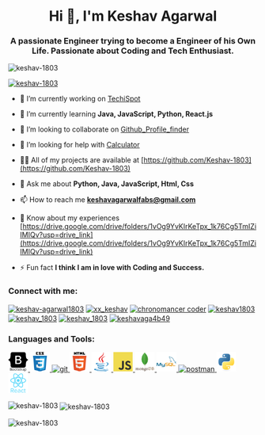 <h1 align="center">Hi 👋, I'm Keshav Agarwal</h1>
<h3 align="center">A passionate Engineer trying to become a Engineer of his Own Life. Passionate about Coding and Tech Enthusiast.</h3>

<p align="left"> <img src="https://komarev.com/ghpvc/?username=keshav-1803&label=Profile%20views&color=0e75b6&style=flat" alt="keshav-1803" /> </p>

<p align="left"> <a href="https://github.com/ryo-ma/github-profile-trophy"><img src="https://github-profile-trophy.vercel.app/?username=keshav-1803" alt="keshav-1803" /></a> </p>

- 🔭 I’m currently working on [TechiSpot](https://github.com/Keshav-1803/TechiSpot)

- 🌱 I’m currently learning **Java, JavaScript, Python, React.js**

- 👯 I’m looking to collaborate on [Github_Profile_finder](https://github.com/Keshav-1803/Github_Profile_finder)

- 🤝 I’m looking for help with [Calculator](https://github.com/Keshav-1803/Calculator)

- 👨‍💻 All of my projects are available at [https://github.com/Keshav-1803](https://github.com/Keshav-1803)

- 💬 Ask me about **Python, Java, JavaScript, Html, Css**

- 📫 How to reach me **keshavagarwalfabs@gmail.com**

- 📄 Know about my experiences [https://drive.google.com/drive/folders/1vOg9YvKIrKeTpx_1k76Cg5TmIZiIMIQv?usp=drive_link](https://drive.google.com/drive/folders/1vOg9YvKIrKeTpx_1k76Cg5TmIZiIMIQv?usp=drive_link)

- ⚡ Fun fact **I think I am in love with Coding and Success.**

<h3 align="left">Connect with me:</h3>
<p align="left">
<a href="https://linkedin.com/in/keshav-agarwal1803" target="blank"><img align="center" src="https://raw.githubusercontent.com/rahuldkjain/github-profile-readme-generator/master/src/images/icons/Social/linked-in-alt.svg" alt="keshav-agarwal1803" height="30" width="40" /></a>
<a href="https://instagram.com/xx_keshav" target="blank"><img align="center" src="https://raw.githubusercontent.com/rahuldkjain/github-profile-readme-generator/master/src/images/icons/Social/instagram.svg" alt="xx_keshav" height="30" width="40" /></a>
<a href="https://www.youtube.com/c/chronomancer coder" target="blank"><img align="center" src="https://raw.githubusercontent.com/rahuldkjain/github-profile-readme-generator/master/src/images/icons/Social/youtube.svg" alt="chronomancer coder" height="30" width="40" /></a>
<a href="https://www.codechef.com/users/keshav1803" target="blank"><img align="center" src="https://cdn.jsdelivr.net/npm/simple-icons@3.1.0/icons/codechef.svg" alt="keshav1803" height="30" width="40" /></a>
<a href="https://codeforces.com/profile/keshav_1803" target="blank"><img align="center" src="https://raw.githubusercontent.com/rahuldkjain/github-profile-readme-generator/master/src/images/icons/Social/codeforces.svg" alt="keshav_1803" height="30" width="40" /></a>
<a href="https://www.leetcode.com/keshav_1803" target="blank"><img align="center" src="https://raw.githubusercontent.com/rahuldkjain/github-profile-readme-generator/master/src/images/icons/Social/leet-code.svg" alt="keshav_1803" height="30" width="40" /></a>
<a href="https://auth.geeksforgeeks.org/user/keshavaga4b49" target="blank"><img align="center" src="https://raw.githubusercontent.com/rahuldkjain/github-profile-readme-generator/master/src/images/icons/Social/geeks-for-geeks.svg" alt="keshavaga4b49" height="30" width="40" /></a>
</p>

<h3 align="left">Languages and Tools:</h3>
<p align="left"> <a href="https://getbootstrap.com" target="_blank" rel="noreferrer"> <img src="https://raw.githubusercontent.com/devicons/devicon/master/icons/bootstrap/bootstrap-plain-wordmark.svg" alt="bootstrap" width="40" height="40"/> </a> <a href="https://www.w3schools.com/css/" target="_blank" rel="noreferrer"> <img src="https://raw.githubusercontent.com/devicons/devicon/master/icons/css3/css3-original-wordmark.svg" alt="css3" width="40" height="40"/> </a> <a href="https://git-scm.com/" target="_blank" rel="noreferrer"> <img src="https://www.vectorlogo.zone/logos/git-scm/git-scm-icon.svg" alt="git" width="40" height="40"/> </a> <a href="https://www.w3.org/html/" target="_blank" rel="noreferrer"> <img src="https://raw.githubusercontent.com/devicons/devicon/master/icons/html5/html5-original-wordmark.svg" alt="html5" width="40" height="40"/> </a> <a href="https://www.java.com" target="_blank" rel="noreferrer"> <img src="https://raw.githubusercontent.com/devicons/devicon/master/icons/java/java-original.svg" alt="java" width="40" height="40"/> </a> <a href="https://developer.mozilla.org/en-US/docs/Web/JavaScript" target="_blank" rel="noreferrer"> <img src="https://raw.githubusercontent.com/devicons/devicon/master/icons/javascript/javascript-original.svg" alt="javascript" width="40" height="40"/> </a> <a href="https://www.mongodb.com/" target="_blank" rel="noreferrer"> <img src="https://raw.githubusercontent.com/devicons/devicon/master/icons/mongodb/mongodb-original-wordmark.svg" alt="mongodb" width="40" height="40"/> </a> <a href="https://www.mysql.com/" target="_blank" rel="noreferrer"> <img src="https://raw.githubusercontent.com/devicons/devicon/master/icons/mysql/mysql-original-wordmark.svg" alt="mysql" width="40" height="40"/> </a> <a href="https://postman.com" target="_blank" rel="noreferrer"> <img src="https://www.vectorlogo.zone/logos/getpostman/getpostman-icon.svg" alt="postman" width="40" height="40"/> </a> <a href="https://www.python.org" target="_blank" rel="noreferrer"> <img src="https://raw.githubusercontent.com/devicons/devicon/master/icons/python/python-original.svg" alt="python" width="40" height="40"/> </a> <a href="https://reactjs.org/" target="_blank" rel="noreferrer"> <img src="https://raw.githubusercontent.com/devicons/devicon/master/icons/react/react-original-wordmark.svg" alt="react" width="40" height="40"/> </a> </p>

<p><img align="left" src="https://github-readme-stats.vercel.app/api/top-langs?username=keshav-1803&show_icons=true&locale=en&layout=compact" alt="keshav-1803" /></p>

<p>&nbsp;<img align="center" src="https://github-readme-stats.vercel.app/api?username=keshav-1803&show_icons=true&locale=en" alt="keshav-1803" /></p>

<p><img align="center" src="https://github-readme-streak-stats.herokuapp.com/?user=keshav-1803&" alt="keshav-1803" /></p>
